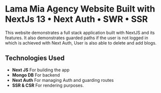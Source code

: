 # Lama Mia Agency Website Built with NextJs 13 • Next Auth • SWR • SSR

This website demonstrates a full stack application built with NextJS and its features. It also demonstrates guarded paths if the user is not logged in which is achieved with Next Auth, User is also able to delete and add blogs.

## Technologies Used
- **Next JS** For building the app
- **Mongo DB** For backend
- **Next Auth** For managing Auth and guarding routes
- **SSR & CSR** For rendering purposes.

